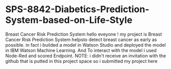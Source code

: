 # SPS-8842-Diabetics-Prediction-System-based-on-Life-Style
Breast Cancer Risk Prediction System
hello eveyone !
my project is Breast Cancer Risk Prediction System helpsto detect breast cancer as early as possible.
in fact i builded a model in Watson Studio and deployed the model in IBM Watson Machine Learning. And To interact with the model i used Node-Red and scored Endpoint.
NOTE: i didn't receive an invitation with the github that is putted in this project space so i submitted my project here 
